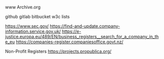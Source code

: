 
www
Archive.org

github
gitlab
bitbucket
w3c lists



https://www.sec.gov/
https://find-and-update.company-information.service.gov.uk/
https://e-justice.europa.eu/489/EN/business_registers__search_for_a_company_in_the_eu
https://companies-register.companiesoffice.govt.nz/

Non-Profit Registers
https://projects.propublica.org/

